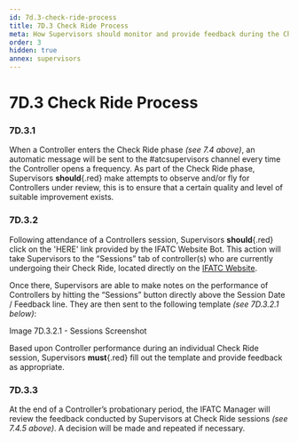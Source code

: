 ```yaml
---
id: 7d.3-check-ride-process
title: 7D.3 Check Ride Process
meta: How Supervisors should monitor and provide feedback during the Check Ride process.
order: 3
hidden: true
annex: supervisors
---
```


# 7D.3 Check Ride Process



### 7D.3.1

When a Controller enters the Check Ride phase *(see 7.4 above)*, an automatic message will be sent to the #atcsupervisors channel every time the Controller opens a frequency. As part of the Check Ride phase, Supervisors **should**{.red} make attempts to observe and/or fly for Controllers under review, this is to ensure that a certain quality and level of suitable improvement exists.



### 7D.3.2

Following attendance of a Controllers session, Supervisors **should**{.red} click on the 'HERE' link provided by the IFATC Website Bot. This action will take Supervisors to the “Sessions” tab of controller(s) who are currently undergoing their Check Ride, located directly on the [IFATC Website](https://if-atc.com).	

Once there, Supervisors are able to make notes on the performance of Controllers by hitting the “Sessions” button directly above the Session Date / Feedback line. They are then sent to the following template *(see 7D.3.2.1 below)*: 





Image 7D.3.2.1 - Sessions Screenshot



Based upon Controller performance during an individual Check Ride session, Supervisors **must**{.red} fill out the template and provide feedback as appropriate.



### 7D.3.3

At the end of a Controller’s probationary period, the IFATC Manager will review the feedback conducted by Supervisors at Check Ride sessions *(see 7.4.5 above)*. A decision will be made and repeated if necessary. 